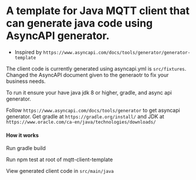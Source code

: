 # A template for Java MQTT client that can generate java code using AsyncAPI generator.
  - Inspired by `https://www.asyncapi.com/docs/tools/generator/generator-template`

The client code is currently generated using asyncapi.yml is `src/fixtures`.
Changed the AsyncAPI document given to the generaotr to fix your business needs.

To run it ensure your have java jdk 8 or higher, gradle, and async api generator.

Follow `https://www.asyncapi.com/docs/tools/generator` to get asyncapi generator.
Get gradle at `https://gradle.org/install/` and JDK at `https://www.oracle.com/ca-en/java/technologies/downloads/`

#### How it works
Run gradle build

Run npm test at root of mqtt-client-template 

View generated client code in `src/main/java`
